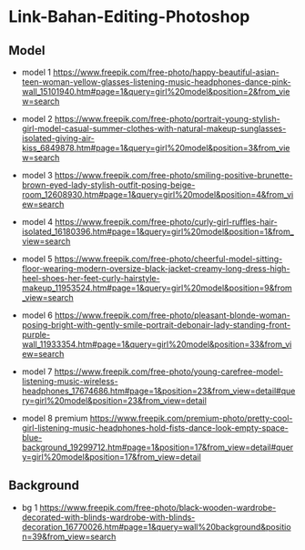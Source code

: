 # Link-Bahan-Editing-Photoshop

## Model

- model 1
https://www.freepik.com/free-photo/happy-beautiful-asian-teen-woman-yellow-glasses-listening-music-headphones-dance-pink-wall_15101940.htm#page=1&query=girl%20model&position=2&from_view=search

- model 2
https://www.freepik.com/free-photo/portrait-young-stylish-girl-model-casual-summer-clothes-with-natural-makeup-sunglasses-isolated-giving-air-kiss_6849878.htm#page=1&query=girl%20model&position=3&from_view=search

- model 3
https://www.freepik.com/free-photo/smiling-positive-brunette-brown-eyed-lady-stylish-outfit-posing-beige-room_12608930.htm#page=1&query=girl%20model&position=4&from_view=search

- model 4
https://www.freepik.com/free-photo/curly-girl-ruffles-hair-isolated_16180396.htm#page=1&query=girl%20model&position=1&from_view=search

- model 5
https://www.freepik.com/free-photo/cheerful-model-sitting-floor-wearing-modern-oversize-black-jacket-creamy-long-dress-high-heel-shoes-her-feet-curly-hairstyle-makeup_11953524.htm#page=1&query=girl%20model&position=9&from_view=search

- model 6
https://www.freepik.com/free-photo/pleasant-blonde-woman-posing-bright-with-gently-smile-portrait-debonair-lady-standing-front-purple-wall_11933354.htm#page=1&query=girl%20model&position=33&from_view=search

- model 7
https://www.freepik.com/free-photo/young-carefree-model-listening-music-wireless-headphones_17674686.htm#page=1&position=23&from_view=detail#query=girl%20model&position=23&from_view=detail

- model 8 premium
https://www.freepik.com/premium-photo/pretty-cool-girl-listening-music-headphones-hold-fists-dance-look-empty-space-blue-background_19299712.htm#page=1&position=17&from_view=detail#query=girl%20model&position=17&from_view=detail

## Background

- bg 1
https://www.freepik.com/free-photo/black-wooden-wardrobe-decorated-with-blinds-wardrobe-with-blinds-decoration_16770026.htm#page=1&query=wall%20background&position=39&from_view=search

